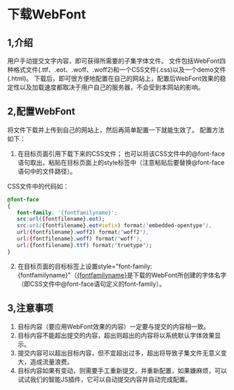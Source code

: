 # 下载WebFont

## 1,介绍
用户手动提交文字内容，即可获得所需要的子集字体文件。
文件包括WebFont四种格式文件(.ttf、.eot、.woff、.woff2)和一个CSS文件(.css)以及一个demo文件(.html)。
下载后，即可很方便地配置在自己的网站上，配置后WebFont效果的稳定性以及加载速度都取决于用户自己的服务器，不会受到本网站的影响。

## 2,配置WebFont
将文件下载并上传到自己的网站上，然后再简单配置一下就能生效了。
配置方法如下：

1. 在目标页面引用下载下来的CSS文件；
也可以将该CSS文件中的@font-face语句取出，粘贴在目标页面上的style标签中（注意粘贴后要替换@font-face语句中的文件路径）。

CSS文件中的代码如：
 ``` css
@font-face
{
    font-family: '{fontfamilyname}';
    src:url({fontfilename}.eot);
    src:url({fontfilename}.eot#iefix) format('embedded-opentype'),
    url({fontfilename}.woff2) format('woff2'),
    url({fontfilename}.woff) format('woff'),
    url({fontfilename}.ttf) format('truetype');
}

```

2. 在目标页面的目标标签上设置style="font-family:{fontfamilyname}"（<u>{fontfamilyname}</u>是下载的WebFont所创建的字体名字（即CSS文件中@font-face语句定义的font-family）。

## 3,注意事项

1. 目标内容（要应用WebFont效果的内容）一定要与提交的内容相一致。
2. 目标内容不能超出提交的内容，超出则超出的内容将以系统默认字体效果显示。
3. 提交内容可以超出目标内容，但不宜超出过多，超出将导致子集文件无意义变大，造成流量浪费。
4. 目标内容如果有变动，则需要手工重新提交，并重新配置，如果嫌麻烦，可以试试我们的智能JS插件，它可以自动提交内容并自动完成配置。

